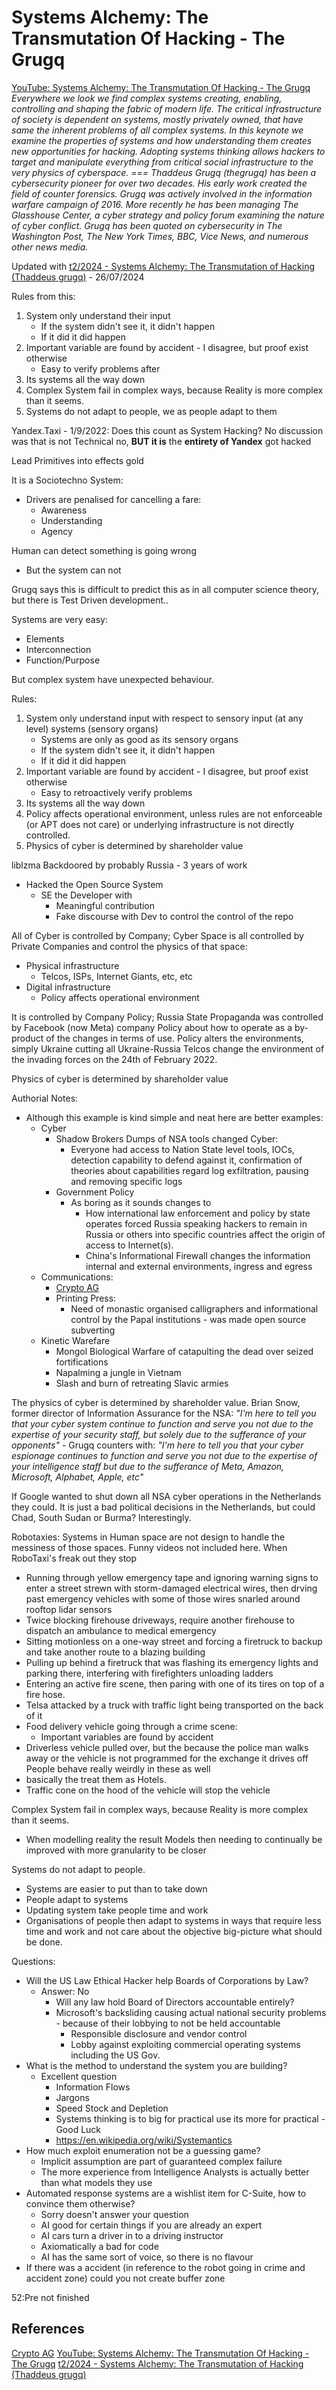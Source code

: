 
# Systems Alchemy: The Transmutation Of Hacking - The Grugq

[YouTube: Systems Alchemy: The Transmutation Of Hacking - The Grugq](https://www.youtube.com/watch?v=P6PnhDfWvx0)
*Everywhere we look we find complex systems creating, enabling, controlling and shaping the fabric of modern life. The critical infrastructure of society is dependent on systems, mostly privately owned, that have same the inherent problems of all complex systems. In this keynote we examine the properties of systems and how understanding them creates new opportunities for hacking. Adopting systems thinking allows hackers to target and manipulate everything from critical social infrastructure to the very physics of cyberspace. === Thaddeus Grugq (thegrugq) has been a cybersecurity pioneer for over two decades. His early work created the field of counter forensics. Grugq was actively involved in the information warfare campaign of 2016. More recently he has been managing The Glasshouse Center, a cyber strategy and policy forum examining the nature of cyber conflict. Grugq has been quoted on cybersecurity in The Washington Post, The New York Times, BBC, Vice News, and numerous other news media.*

Updated with [t2/2024 - Systems Alchemy: The Transmutation of Hacking (Thaddeus grugq)](https://www.youtube.com/watch?v=JYhIui542Xg) - 26/07/2024

Rules from this:
1. System only understand their input
	- If the system didn't see it, it didn't happen
	- If it did it did happen
2. Important variable are found by accident - I disagree, but proof exist otherwise 
	- Easy to verify problems after
3. Its systems all the way down
4. Complex System fail in complex ways, because Reality is more complex than it seems.
5. Systems do not adapt to people, we as people adapt to them


Yandex.Taxi - 1/9/2022:
Does this count as System Hacking? No discussion  was that is not Technical no, **BUT it is** the **entirety of Yandex** got hacked

Lead Primitives into effects gold

It is a Sociotechno System:
- Drivers are penalised for cancelling a fare:
	- Awareness
	- Understanding
	- Agency

 Human can detect something is going wrong
- But the system can not

Grugq says this is difficult to predict this as in all computer science theory, but there is Test Driven development..


Systems are very easy:
- Elements
- Interconnection
- Function/Purpose

But complex system have unexpected behaviour.

Rules:
1. System only understand input with respect to sensory input (at any level) systems (sensory organs)
	- Systems are only as good as its sensory organs
	- If the system didn't see it, it didn't happen
	- If it did it did happen
2. Important variable are found by accident - I disagree, but proof exist otherwise 
	- Easy to retroactively verify problems
3. Its systems all the way down
4. Policy affects operational environment, unless rules are not enforceable (or APT does not care) or underlying infrastructure is not directly controlled. 
5. Physics of cyber is determined by shareholder value

liblzma Backdoored by probably Russia - 3 years of work
- Hacked the Open Source System
	- SE the Developer with
		- Meaningful contribution
		- Fake discourse with Dev to control the control of the repo

All of Cyber is controlled by Company; Cyber Space is all controlled by Private Companies and control the physics of that space:
- Physical infrastructure
	- Telcos, ISPs, Internet Giants, etc, etc
- Digital infrastructure
	- Policy affects operational environment

It is controlled by Company Policy; Russia State Propaganda was controlled by Facebook (now Meta) company Policy about how to operate as a by-product of the changes in terms of use. Policy alters the environments, simply Ukraine cutting all Ukraine-Russia Telcos change the environment of the invading forces on the 24th of February 2022. 

Physics of cyber is determined by shareholder value

Authorial Notes: 
- Although this example is kind simple and neat here are better examples:
	- Cyber 
		- Shadow Brokers Dumps of NSA tools changed Cyber:
			- Everyone had access to Nation State level tools, IOCs, detection capability to defend against it, confirmation of theories about capabilities regard log exfiltration, pausing and removing specific logs
		- Government Policy
			- As boring as it sounds changes to
				- How international law enforcement and policy by state operates forced Russia speaking hackers to remain in Russia or others into specific countries affect the origin of access to Internet(s).
				- China's Informational Firewall changes the information internal and external environments, ingress and egress 
	- Communications:
		- [Crypto AG](https://en.wikipedia.org/wiki/Crypto_AG)
		- Printing Press:
			- Need of monastic organised calligraphers and informational control by the Papal institutions - was made open source subverting 
	- Kinetic Warefare
		- Mongol Biological Warfare of catapulting the dead over seized fortifications
		- Napalming a jungle in Vietnam
		- Slash and burn of retreating Slavic armies 

The physics of cyber is determined by shareholder value. Brian Snow, former director of Information Assurance for the NSA: *"I'm here to tell you that your cyber system continue to function and serve you not due to the expertise of your security staff, but solely due to the sufferance of your opponents"* - Grugq counters with: *"I'm here to tell you that your cyber espionage continues to function and serve you not due to the expertise of your intelligence staff but due to the sufferance of Meta, Amazon, Microsoft, Alphabet, Apple, etc"*

If Google wanted to shut down all NSA cyber operations in the Netherlands they could. It is just a bad political decisions in the Netherlands, but could Chad, South Sudan or Burma? Interestingly.

Robotaxies: Systems in Human space are not design to handle the messiness of those spaces. Funny videos not included here. When RoboTaxi's freak out they stop
- Running through yellow emergency tape and ignoring warning signs to enter a street strewn with storm-damaged electrical wires, then drving past emergency vehicles with some of those wires snarled around rooftop lidar sensors
- Twice blocking firehouse driveways, require another firehouse to dispatch an ambulance to medical emergency
- Sitting motionless on a one-way street and forcing a firetruck to backup and take another route to a blazing building
- Pulling up behind a firetruck that was flashing its emergency lights and parking there, interfering with firefighters unloading ladders
- Entering an active fire scene, then paring with one of its tires on top of a fire hose.
- Telsa attacked by a truck with traffic light being transported on the back of it
- Food delivery vehicle going through a crime scene:
	- Important variables are found by accident
- Driverless vehicle pulled over, but the because the police man walks away or the vehicle is not programmed for the exchange it drives off
People behave really weirdly in these as well
- basically the treat them as Hotels.
- Traffic cone on the hood of the vehicle will stop the vehicle 

Complex System fail in complex ways, because Reality is more complex than it seems.
- When modelling reality the result Models then needing to continually be improved with more granularity to be closer 

Systems do not adapt to people.
- Systems are easier to put than to take down
- People adapt to systems
- Updating system take people time and work
- Organisations of people then adapt to systems in ways that require less time and work and not care about the objective big-picture what should be done.

Questions:
- Will the US Law Ethical Hacker help Boards of Corporations by Law?
	- Answer: No
		- Will any law hold Board of Directors accountable entirely? 
		- Microsoft's backsliding causing actual national security problems - because of their lobbying to not be held accountable
			- Responsible disclosure and vendor control
			- Lobby against exploiting commercial operating systems including the US Gov.
- What is the method to understand the system you are building?
	- Excellent question
		- Information Flows
		- Jargons
		- Speed Stock and Depletion
		- Systems thinking is to big for practical use its more for practical - Good Luck
		- https://en.wikipedia.org/wiki/Systemantics
- How much exploit enumeration not be a guessing game?
	- Implicit assumption are part of guaranteed complex failure
	- The more experience from Intelligence Analysts is actually better than what models they use
- Automated response systems are a wishlist item for C-Suite, how to convince them otherwise?
	- Sorry doesn't answer your question
	- AI good for certain things if you are already an expert 
	- AI cars turn a driver in to a driving instructor
	- Axiomatically a bad for code
	- AI has the same sort of voice, so there is no flavour
- If there was a accident (in reference to the robot going in crime and accident zone) could you not create buffer zone

52:Pre not finished





## References

[Crypto AG](https://en.wikipedia.org/wiki/Crypto_AG)
[YouTube: Systems Alchemy: The Transmutation Of Hacking - The Grugq](https://www.youtube.com/watch?v=P6PnhDfWvx0)
[t2/2024 - Systems Alchemy: The Transmutation of Hacking (Thaddeus grugq)](https://www.youtube.com/watch?v=JYhIui542Xg)